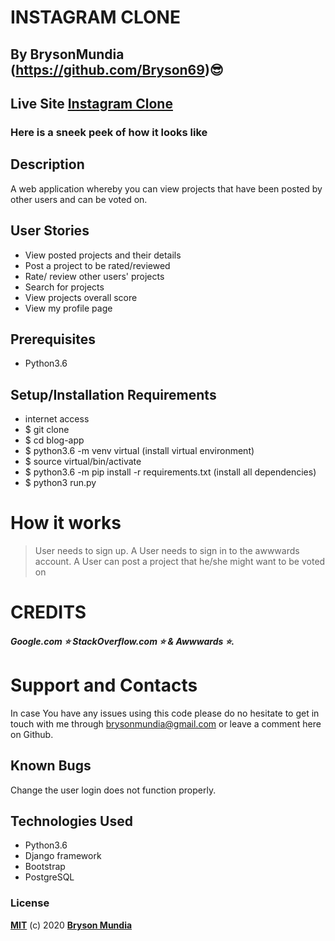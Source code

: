 # INSTAGRAM CLONE

## By BrysonMundia (https://github.com/Bryson69)😎 

## Live Site [Instagram Clone]()

### Here is a sneek peek of how it looks like



## Description

A web application whereby you can view projects that have been posted by other users and can be voted on.

## User Stories

* View posted projects and their details
* Post a project to be rated/reviewed
* Rate/ review other users' projects
* Search for projects 
* View projects overall score
* View my profile page




## Prerequisites
* Python3.6
## Setup/Installation Requirements
* internet access
* $ git clone 
* $ cd blog-app
* $ python3.6 -m venv virtual (install virtual environment)
* $ source virtual/bin/activate
* $ python3.6 -m pip install -r requirements.txt (install all dependencies)
* $ python3 run.py

# How it works
> User needs to sign up.
> A User needs to sign in to the awwwards account.
> A User can post a project that he/she might want to be voted on

# CREDITS
##### Google.com ⭐️ StackOverflow.com ⭐️ & Awwwards :star:.

# Support and Contacts
In case You have any issues using this code please do no hesitate to get in touch with me through brysonmundia@gmail.com or leave a comment here on Github.

## Known Bugs
Change the user login does not function properly.

## Technologies Used
- Python3.6
- Django framework
- Bootstrap
- PostgreSQL

### License
**[MIT](./LICENSE)** (c) 2020 **[Bryson Mundia]()**
